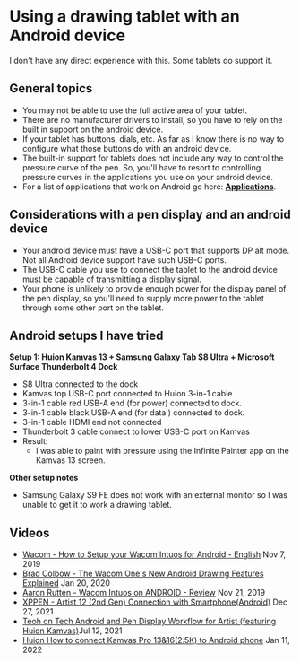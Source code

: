 # Using a drawing tablet with an Android device

I don't have any direct experience with this. Some tablets do support it.

## General topics

* You may not be able to use the full active area of your tablet.
* There are no manufacturer drivers to install, so you have to rely on the built in support on the android device.
* If your tablet has buttons, dials, etc. As far as I know there is no way to configure what those buttons do with an android device.
* The built-in support for tablets does not include any way to control the pressure curve of the pen. So, you'll have to resort to controlling pressure curves in the applications you use on your android device.
* For a list of applications that work on Android go here: [**Applications**](../../applications/).

## Considerations with a pen display and an android device

* Your android device must have a USB-C port that supports DP alt mode. Not all Android device support have such USB-C ports.
* The USB-C cable you use to connect the tablet to the android device must be capable of transmitting a display signal.
* Your phone is unlikely to provide enough power for the display panel of the pen display, so you'll need to supply more power to the tablet through some other port on the tablet.

## Android setups I have tried

**Setup 1: Huion Kamvas 13 + Samsung Galaxy Tab S8 Ultra + Microsoft Surface Thunderbolt 4 Dock**&#x20;

* S8 Ultra connected to the dock
* Kamvas top USB-C port connected to Huion 3-in-1 cable&#x20;
* 3-in-1 cable red USB-A end (for power) connected to dock.
* 3-in-1 cable black USB-A end (for data ) connected to dock.
* 3-in-1 cable HDMI end not connected
* Thunderbolt 3 cable connect to lower USB-C port on Kamvas
* Result:
  * I was able to paint with pressure using the Infinite Painter app on the Kamvas 13 screen.

**Other setup notes**

* Samsung Galaxy S9 FE does not work with an external monitor so I was unable to get it to work a drawing tablet.

## Videos

* [Wacom - How to Setup your Wacom Intuos for Android - English](https://www.youtube.com/watch?v=JFTjUCiEy1s) Nov 7, 2019
* [Brad Colbow - The Wacom One's New Android Drawing Features Explained](https://youtu.be/qF6cyT0bq8g) Jan 20, 2020
* [Aaron Rutten - Wacom Intuos on ANDROID - Review](https://www.youtube.com/watch?v=tMWwTuNO\_7A) Nov 21, 2019
* [XPPEN - Artist 12 (2nd Gen) Connection with Smartphone(Android)](https://www.youtube.com/watch?v=Q11XAvbirtQ) Dec 27, 2021
* [Teoh on Tech Android and Pen Display Workflow for Artist (featuring Huion Kamvas)](https://www.youtube.com/watch?v=VCalf9rbQ9U)Jul 12, 2021
* [Huion How to connect Kamvas Pro 13&16(2.5K) to Android phone](https://www.youtube.com/watch?v=8y-Dfp3AApc) Jan 11, 2022
